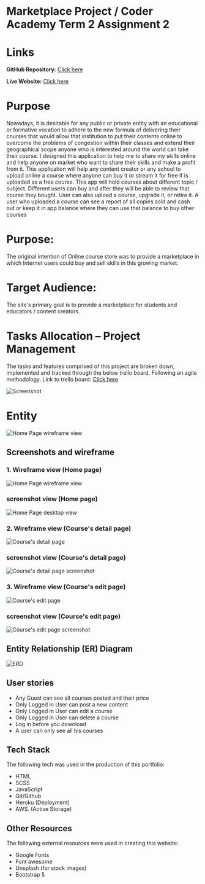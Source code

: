 # Marketplace Project  / Coder Academy Term 2 Assignment 2

# Links

**GitHub Repository:** [Click here](https://github.com/ngupange/PamphileNkurunzizaNgenzi_T2A2)

**Live Website:** [Click here](https://upbeat-edison-7ddccb.netlify.app/index.html/)

# Purpose
Nowadays, it is desirable for any public or private entity with an educational or formative vocation to adhere to the new formula of delivering their courses that would allow that institution to put their contents online to overcome the problems of congestion within their classes  and extend their geographical scope anyone who is interested around the world can take their course. 
I designed this application to help me to share my skills online and help anyone on market who want to share their skills and make a profit from it. This application will help any content creator or any school to upload online a course where anyone can buy it or stream it for free if is uploaded as a free course. This app will hold courses about different topic / subject. Different users can buy and after they will be able to review that course they bought. User can also upload a course, upgrade it, or retire it. A user who uploaded a course can see a report of all copies sold and cash out or keep it in app balance where they can use that balance to buy other courses

# Purpose:

The original intention of Online course store was to provide a marketplace in which Internet users could buy and sell skills in this growing market.

# Target Audience:

The site's primary goal is to provide a marketplace for students and educators / content creators. 

# Tasks Allocation – Project Management

The tasks and features comprised of this project are broken down, implemented and tracked through the below trello board. Following an agile methodology.
Link to trello board: [Click here](https://trello.com/b/PpCH5HJm/t2a2-marketplace-project)

![Screenshot](docs/trello.png)
# Entity 

![Home Page wireframe view](docs/CoursesStore_1.png)
## Screenshots and wireframe
### 1. Wireframe view (Home page)

![Home Page wireframe view](docs/CoursesStore_1.png)
### screenshot view (Home page)
![Home Page desktop view](docs/home_screen.png)

 ### 2. Wireframe view (Course's detail page)

![Course's detail page](docs/CoursesStore_2.png)

### screenshot view (Course's detail page)
![Course's detail page screenshot](docs/details_screen.png)

### 3. Wireframe view (Course's edit page)

![Course's edit page](docs/CoursesStore_3.png)

### screenshot view (Course's edit page)
![Course's edit page screenshot](docs/edit_screen.png)

## Entity Relationship (ER) Diagram

![ERD](docs/erd.png)

## User stories
- Any Guest can see all courses posted and their price
- Only Logged in User can post a new content
- Only Logged in User can edit a course
- Only Logged in User can delete a course
- Log in before you download
- A user can only see all his courses

## Tech Stack
The following tech was used in the production of this portfolio:
- HTML
- SCSS
- JavaScript
- Git/Github
- Heroku (Deployment)
- AWS. (Active Storage)

## Other Resources
The following external resources were used in creating this website:
- Google Fonts
- Font awesome
- Unsplash (for stock images)
- Bootstrap 5
